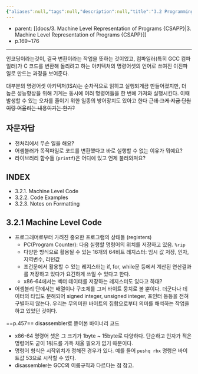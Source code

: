 ```yaml
---
{"aliases":null,"tags":null,"description":null,"title":"3.2 Programming Encodings","created":"2023-08-30T18:53:10","updated":"2023-09-05T12:33:31","dg-publish":true,"permalink":"/docs/3.2 Programming Encodings/","dgPassFrontmatter":true}
---
```


- parent: [[docs/3. Machine Level Representation of Programs {CSAPP}\|3. Machine Level Representation of Programs {CSAPP}]]
- p.169~176
___
인코딩이라는것이, 결국 변환이라는 작업을 뜻하는 것이었고, 컴파일러(특히 GCC 컴파일러)가 C 코드를 변환해 돌리려고 하는 아키텍처의 명령어셋의 언어로 쓰여진 이진파일로 만드는 과정을 보여준다.

대부분의 명령어셋 아키텍처(ISA)는 순차적으로 읽히고 실행되게끔 만들어졌지만, 더 높은 성능향상을 위해 기계는 동시에 여러 명령어들을 한 번에 가져와 실행시킨다. 이때 발생할 수 있는 오차를 줄이기 위한 일종의 방어장치도 있아고 한다 ~~근데 그게 지금 단원이랑 어울리는 내용이기는 한가?~~

## 자문자답

- 전처리에서 무슨 일을 해요?
- 어셈블러가 목적파일로 코드를 변환했다고 바로 실행할 수 없는 이유가 뭐예요?
- 라이브러리 함수들 (`printf`)은 어디에 있고 언제 불러와져요?

## INDEX

- 3.2.1. Machine Level Code
- 3.2.2. Code Examples
- 3.2.3. Notes on Formatting

## 3.2.1 Machine Level Code

- 프로그래머로부터 가려진 중요한 프로그램의 상태들 (registers)
	- PC(Program Counter): 다음 실행할 명령어의 위치를 저장하고 있음. `%rip`
	- 다양한 방식으로 활용될 수 있는 16개의 64비트 레지스터: 임시 값 저장, 인자, 지역변수, 리턴값
	- 조건문에서 활용할 수 있는 레지스터는 if, for, while문 등에서 계산된 연산결과를 저장하고 있다가 요긴하게 쓰일 수 있다고 한다.
	- x86-64에서는 벡터 데이터를 저장하는 레지스터도 있다고 하대?
- 어셈블리 단에서는 배열이나 구조체를 그저 바이트 뭉치로 볼 뿐이다. 더군다나 데이터의 타입도 분해되어 signed integer, unsigned integer, 포인터 등등을 전혀 구별하지 않는다. 우리는 무의미한 바이트의 집합으로부터 의미를 해석하는 작업을 하고 있었던 것이다.

==p.457== disassembler로 뜯어본 바이너리 코드

- x86-64 명령어 셋은 그 크기가 1byte ~ 15byte로 다양하다. 단순하고 인자가 적은 명령어도 굳이 1워드를 가득 채울 필요가 없기 때문이다.
- 명령어 형식은 시작위치가 정해진 경우가 있다. 예를 들어 `pushq rbx` 명령은 바이트값 53으로 시작할 수 있다.
- disassembler는 GCC의 이름규칙과 다르다는 점 참고.
